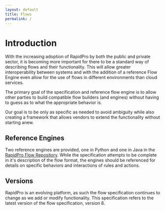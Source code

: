 ```yaml
---
layout: default
title: Flows
permalink: /
---
```


# Introduction
With the increasing adoption of RapidPro by both the public and private sector, it is becoming more
important for there to be a standard way of describing flows and their functionality. This will allow
greater interoperability between systems and with the addition of a reference Flow Engine even allow
for the use of flows in different environments than cloud services.

The primary goal of the specification and reference flow engine is to allow other parties to build
compatible flow builders (and engines) without having to guess as to what the appropriate behavior is.

Our goal is to be only as specific as needed to avoid ambiguity while also creating a framework that
allows vendors to extend the functionality without starting anew.

## Reference Engines

Two reference engines are provided, one in Python and one in Java in the [RapidPro Flow Repository](https://github.com/rapidpro/flows). While the specification attempts to be complete
in it's description of the flow format, the engines should be referenced for details on specific
behaviors and interactions of rules and actions.

## Versions

RapidPro is an evolving platform, as such the flow specification continues to change as we add
or modify functionality. This specification refers to the latest version of the flow specification,
version 8.
